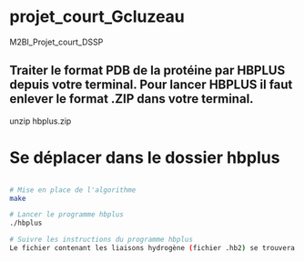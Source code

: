 # projet_court_Gcluzeau
M2BI_Projet_court_DSSP

## Traiter le format PDB de la protéine par HBPLUS depuis votre terminal. Pour lancer HBPLUS il faut enlever le format .ZIP dans votre terminal.
unzip hbplus.zip

# Se déplacer dans le dossier hbplus
```bash cd hbplus

# Mise en place de l'algorithme 
make

# Lancer le programme hbplus
./hbplus

# Suivre les instructions du programme hbplus
Le fichier contenant les liaisons hydrogène (fichier .hb2) se trouvera où vous l'avez indiquer.


